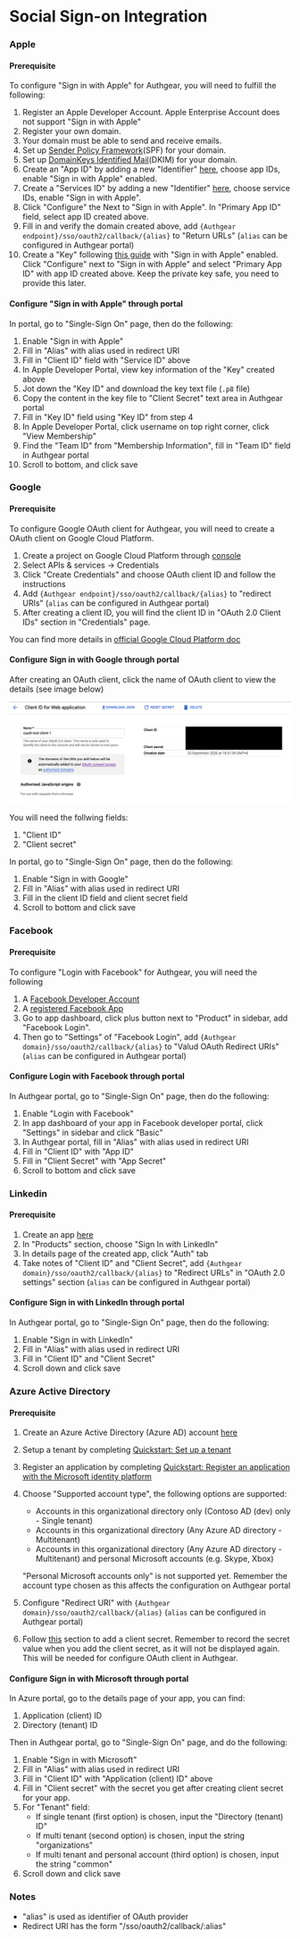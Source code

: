 # Social Sign-on Integration

### Apple

#### Prerequisite

To configure "Sign in with Apple" for Authgear, you will need to fulfill the following:

1. Register an Apple Developer Account. Apple Enterprise Account does not support "Sign in with Apple"
2. Register your own domain.
3. Your domain must be able to send and receive emails.
4. Set up [Sender Policy Framework](https://en.wikipedia.org/wiki/Sender_Policy_Framework)(SPF) for your domain.
5. Set up [DomainKeys Identified Mail](https://en.wikipedia.org/wiki/DomainKeys_Identified_Mail)(DKIM) for your domain.
6. Create an "App ID" by adding a new "Identifier" [here](https://developer.apple.com/account/resources/identifiers/list), choose app IDs, enable "Sign in with Apple" enabled.
7. Create a "Services ID" by adding a new "Identifier" [here](https://developer.apple.com/account/resources/identifiers/list), choose service IDs, enable "Sign in with Apple".
8. Click "Configure" the Next to "Sign in with Apple". In "Primary App ID" field, select app ID created above.
9. Fill in and verify the domain created above, add `{Authgear endpoint}/sso/oauth2/callback/{alias}` to "Return URLs" (`alias` can be configured in Authgear portal)
10. Create a "Key" following [this guide](https://help.apple.com/developer-account/#/devcdfbb56a3) with "Sign in with Apple" enabled. Click "Configure" next to "Sign in with Apple" and select "Primary App ID" with app ID created above. Keep the private key safe, you need to provide this later.

#### Configure "Sign in with Apple" through portal

In portal, go to "Single-Sign On" page, then do the following:

1. Enable "Sign in with Apple"
2. Fill in "Alias" with alias used in redirect URI
3. Fill in "Client ID" field with "Service ID" above
4. In Apple Developer Portal, view key information of the "Key" created above
5. Jot down the "Key ID" and download the key text file (`.p8` file)
6. Copy the content in the key file to "Client Secret" text area in Authgear portal
7. Fill in "Key ID" field using "Key ID" from step 4
8. In Apple Developer Portal, click username on top right corner, click "View Membership"
9. Find the "Team ID" from "Membership Information", fill in "Team ID" field in Authgear portal
10. Scroll to bottom, and click save

### Google

#### Prerequisite

To configure Google OAuth client for Authgear, you will need to create a OAuth client on Google Cloud Platform.

1. Create a project on Google Cloud Platform through [console](https://console.cloud.google.com/)
2. Select APIs & services -> Credentials
3. Click "Create Credentials" and choose OAuth client ID and follow the instructions
4. Add `{Authgear endpoint}/sso/oauth2/callback/{alias}` to "redirect URIs" (`alias` can be configured in Authgear portal)
5. After creating a client ID, you will find the client ID in "OAuth 2.0 Client IDs" section in "Credentials" page.

You can find more details in [official Google Cloud Platform doc](https://support.google.com/cloud/answer/6158849)

#### Configure Sign in with Google through portal

After creating an OAuth client, click the name of OAuth client to view the details (see image below)

![gcp-oauth-client-details](../assets/gcp-download-oauth-client-details.png)

You will need the follwing fields:

1. "Client ID"
2. "Client secret"

In portal, go to "Single-Sign On" page, then do the following:

1. Enable "Sign in with Google"
2. Fill in "Alias" with alias used in redirect URI
3. Fill in the client ID field and client secret field
4. Scroll to bottom and click save

### Facebook

#### Prerequisite

To configure "Login with Facebook" for Authgear, you will need the following

1. A [Facebook Developer Account](https://developers.facebook.com/apps/)
2. A [registered Facebook App](https://developers.facebook.com/docs/apps#register)
3. Go to app dashboard, click plus button next to "Product" in sidebar, add "Facebook Login".
4. Then go to "Settings" of "Facebook Login", add `{Authgear domain}/sso/oauth2/callback/{alias}` to "Valud OAuth Redirect URIs" (`alias` can be configured in Authgear portal)

#### Configure Login with Facebook through portal

In Authgear portal, go to "Single-Sign On" page, then do the following:

1. Enable "Login with Facebook"
2. In app dashboard of your app in Facebook developer portal, click "Settings" in sidebar and click "Basic"
3. In Authgear portal, fill in "Alias" with alias used in redirect URI
4. Fill in "Client ID" with "App ID"
5. Fill in "Client Secret" with "App Secret"
6. Scroll to bottom and click save

### Linkedin

#### Prerequisite

1. Create an app [here](https://www.linkedin.com/developers/)
2. In "Products" section, choose "Sign In with LinkedIn"
3. In details page of the created app, click "Auth" tab
4. Take notes of "Client ID" and "Client Secret", add `{Authgear domain}/sso/oauth2/callback/{alias}` to "Redirect URLs" in "OAuth 2.0 settings" section (`alias` can be configured in Authgear portal)

#### Configure Sign in with LinkedIn through portal

In Authgear portal, go to "Single-Sign On" page, then do the following:

1. Enable "Sign in with LinkedIn"
2. Fill in "Alias" with alias used in redirect URI
3. Fill in "Client ID" and "Client Secret"
4. Scroll down and click save

### Azure Active Directory

#### Prerequisite

1. Create an Azure Active Directory (Azure AD) account [here](https://azure.microsoft.com/free)
2. Setup a tenant by completing [Quickstart: Set up a tenant](https://docs.microsoft.com/en-us/azure/active-directory/develop/quickstart-create-new-tenant)
3. Register an application by completing [Quickstart: Register an application with the Microsoft identity platform](https://docs.microsoft.com/en-us/azure/active-directory/develop/quickstart-register-app)
4. Choose "Supported account type", the following options are supported:

   - Accounts in this organizational directory only (Contoso AD (dev) only - Single tenant)
   - Accounts in this organizational directory (Any Azure AD directory - Multitenant)
   - Accounts in this organizational directory (Any Azure AD directory - Multitenant) and personal Microsoft accounts (e.g. Skype, Xbox)

   "Personal Microsoft accounts only" is not supported yet. Remember the account type chosen as this affects the configuration on Authgear portal

5. Configure "Redirect URI" with `{Authgear domain}/sso/oauth2/callback/{alias}` (`alias` can be configured in Authgear portal)
6. Follow [this](https://docs.microsoft.com/en-us/azure/active-directory/develop/quickstart-register-app#add-a-client-secret) section to add a client secret. Remember to record the secret value when you add the client secret, as it will not be displayed again. This will be needed for configure OAuth client in Authgear.

#### Configure Sign in with Microsoft through portal

In Azure portal, go to the details page of your app, you can find:

1. Application (client) ID
2. Directory (tenant) ID

Then in Authgear portal, go to "Single-Sign On" page, and do the following:

1. Enable "Sign in with Microsoft"
2. Fill in "Alias" with alias used in redirect URI
3. Fill in "Client ID" with "Application (client) ID" above
4. Fill in "Client secret" with the secret you get after creating client secret for your app.
5. For "Tenant" field:
   - If single tenant (first option) is chosen, input the "Directory (tenant) ID"
   - If multi tenant (second option) is chosen, input the string "organizations"
   - If multi tenant and personal account (third option) is chosen, input the string "common"
6. Scroll down and click save

### Notes

- "alias" is used as identifier of OAuth provider
- Redirect URI has the form "/sso/oauth2/callback/:alias"
